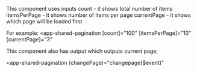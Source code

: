 This component uses inputs
count - it shows total number of items
itemsPerPage - it shows number of items per page
currentPage - it shows which page will be loaded first

For example:
<app-shared-pagination
[count]="100"
[itemsPerPage]="10"
[currentPage]="3"

> </app-shared-pagination>

This component also has output which outputs current page;

<app-shared-pagination
(changePage)="changepage(\$event)"

> </app-shared-pagination>
